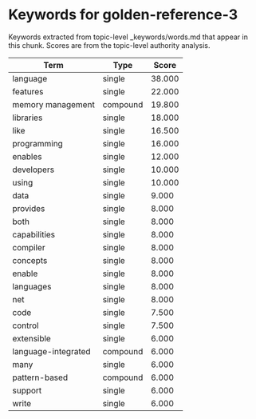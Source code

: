 # Keywords for golden-reference-3

Keywords extracted from topic-level _keywords/words.md that appear in this chunk.
Scores are from the topic-level authority analysis.

| Term | Type | Score |
|------|------|-------|
| language | single | 38.000 |
| features | single | 22.000 |
| memory management | compound | 19.800 |
| libraries | single | 18.000 |
| like | single | 16.500 |
| programming | single | 16.000 |
| enables | single | 12.000 |
| developers | single | 10.000 |
| using | single | 10.000 |
| data | single | 9.000 |
| provides | single | 8.000 |
| both | single | 8.000 |
| capabilities | single | 8.000 |
| compiler | single | 8.000 |
| concepts | single | 8.000 |
| enable | single | 8.000 |
| languages | single | 8.000 |
| net | single | 8.000 |
| code | single | 7.500 |
| control | single | 7.500 |
| extensible | single | 6.000 |
| language-integrated | compound | 6.000 |
| many | single | 6.000 |
| pattern-based | compound | 6.000 |
| support | single | 6.000 |
| write | single | 6.000 |
